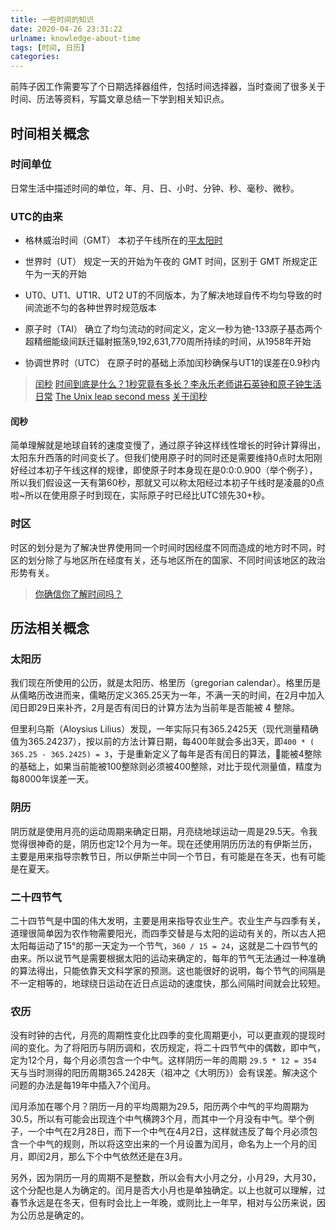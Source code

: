 ```yaml
---
title: 一些时间的知识
date: 2020-04-26 23:31:22
urlname: knowledge-about-time
tags: [时间, 日历]
categories: 
---
```


前阵子因工作需要写了个日期选择器组件，包括时间选择器，当时查阅了很多关于时间、历法等资料，写篇文章总结一下学到相关知识点。

## 时间相关概念

### 时间单位
日常生活中描述时间的单位，年、月、日、小时、分钟、秒、毫秒、微秒。

### UTC的由来

- 格林威治时间（GMT）
  本初子午线所在的[平太阳时](https://zh.wikipedia.org/zh-cn/%E5%A4%AA%E9%98%B3%E6%97%A5)  

- 世界时（UT）
  规定一天的开始为午夜的 GMT 时间，区别于 GMT 所规定正午为一天的开始  

- UT0、UT1、UT1R、UT2
  UT的不同版本，为了解决地球自传不均匀导致的时间流逝不匀的各种世界时规范版本  

- 原子时（TAI）
  确立了均匀流动的时间定义，定义一秒为铯-133原子基态两个超精细能级间跃迁辐射振荡9,192,631,770周所持续的时间，从1958年开始  

- 协调世界时（UTC）
  在原子时的基础上添加闰秒确保与UT1的误差在0.9秒内

> [闰秒](https://zh.wikipedia.org/zh-cn/%E9%97%B0%E7%A7%92)
> [时间到底是什么？1秒究竟有多长？李永乐老师讲石英钟和原子钟生活日常](https://www.bilibili.com/video/BV1zt411d7Nb)
> [The Unix leap second mess](http://www.madore.org/~david/computers/unix-leap-seconds.html)
> [关于闰秒](https://coolshell.cn/articles/7804.html)

#### 闰秒
简单理解就是地球自转的速度变慢了，通过原子钟这样线性增长的时钟计算得出，太阳东升西落的时间变长了。但我们使用原子时的同时还是需要维持0点时太阳刚好经过本初子午线这样的规律，即使原子时本身现在是0:0:0.900（举个例子），所以我们假设这一天有第60秒，那就又可以称太阳经过本初子午线时是凌晨的0点啦~所以在使用原子时到现在，实际原子时已经比UTC领先30+秒。

### 时区
时区的划分是为了解决世界使用同一个时间时因经度不同而造成的地方时不同，时区的划分除了与地区所在经度有关，还与地区所在的国家、不同时间该地区的政治形势有关。

> [你确信你了解时间吗？](https://coolshell.cn/articles/5075.html)

## 历法相关概念

### 太阳历
我们现在所使用的公历，就是太阳历、格里历（gregorian calendar）。格里历是从儒略历改进而来，儒略历定义365.25天为一年，不满一天的时间，在2月中加入闰日即29日来补齐，2月是否有闰日的计算方法为当前年是否能被 4 整除。

但里利乌斯（Aloysius Lilius）发现，一年实际只有365.2425天（现代测量精确值为365.24237），按以前的方法计算日期，每400年就会多出3天，即`400 * ( 365.25 - 365.2425) = 3`，于是重新定义了每年是否有闰日的算法，能被4整除的基础上，如果当前能被100整除则必须被400整除，对比于现代测量值，精度为每8000年误差一天。

### 阴历
阴历就是使用月亮的运动周期来确定日期，月亮绕地球运动一周是29.5天。令我觉得很神奇的是，阴历也定12个月为一年。现在还使用阴历历法的有伊斯兰历，主要是用来指导宗教节日，所以伊斯兰中同一个节日，有可能是在冬天，也有可能是在夏天。

### 二十四节气
二十四节气是中国的伟大发明，主要是用来指导农业生产。农业生产与四季有关，道理很简单因为农作物需要阳光，而四季交替是与太阳的运动有关的，所以古人把太阳每运动了15°的那一天定为一个节气，`360 / 15 = 24`，这就是二十四节气的由来。所以说节气是需要根据太阳的运动来确定的，每年的节气无法通过一种准确的算法得出，只能依靠天文科学家的预测。这也能很好的说明，每个节气的间隔是不一定相等的，地球绕日运动在近日点运动的速度快，那么间隔时间就会比较短。

### 农历
没有时钟的古代，月亮的周期性变化比四季的变化周期更小，可以更直观的提现时间的变化。为了将阳历与阴历调和，农历规定，将二十四节气中的偶数，即中气，定为12个月，每个月必须包含一个中气。这样阴历一年的周期 `29.5 * 12 = 354` 天与当时测得的阳历周期365.2428天（祖冲之《大明历》）会有误差。解决这个问题的办法是每19年中插入7个闰月。

闰月添加在哪个月？阴历一月的平均周期为29.5，阳历两个中气的平均周期为30.5，所以有可能会出现连个中气横跨3个月，而其中一个月没有中气。举个例子，一个中气在2月28日，而下一个中气在4月2日，这样就违反了每个月必须包含一个中气的规则，所以将这空出来的一个月设置为闰月，命名为上一个月的闰月，即闰2月，那么下个中气依然还是在3月。

另外，因为阴历一月的周期不是整数，所以会有大小月之分，小月29，大月30，这个分配也是人为确定的。闰月是否大小月也是单独确定。以上也就可以理解，过春节永远是在冬天，但有时会比上一年晚，或则比上一年早，相对与公历来说，因为公历总是确定的。